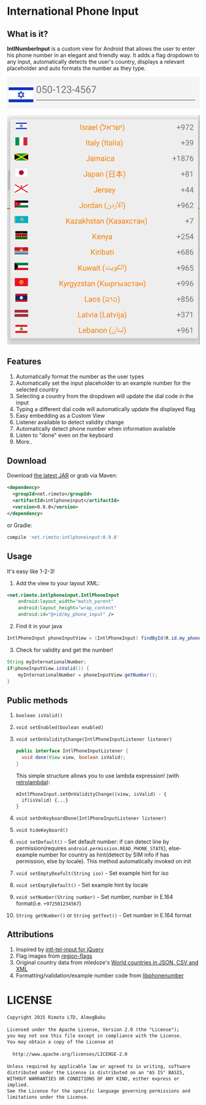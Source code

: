 # International Phone Input #

## What is it?
**IntlNumberInput** is a custom view for Android that allows the user to enter his phone number in an
elegant and friendly way. It adds a flag dropdown to any input, automatically detects the user's
country, displays a relevant placeholder and auto formats the number as they type.

![IntlPhoneInput](intlphoneinput.png)

![IntlPhoneInput Spinner](intlphoneinput-spinner.png)

## Features
1. Automatically format the number as the user types
2. Automatically set the input placeholder to an example number for the selected country
3. Selecting a country from the dropdown will update the dial code in the input
4. Typing a different dial code will automatically update the displayed flag
5. Easy embedding as a Custom View
6. Listener available to detect validity change
7. Automatically detect phone number when information available
8. Listen to "done" even on the keyboard
9. More..

## Download
Download [the latest JAR]() or grab via Maven:
```xml
<dependency>
  <groupId>net.rimoto</groupId>
  <artifactId>intlphoneinput</artifactId>
  <version>0.9.0</version>
</dependency>
```
or Gradle:
```groovy
compile 'net.rimoto:intlphoneinput:0.9.0'
```

## Usage
It's easy like 1-2-3! 

1. Add the view to your layout XML:
```xml
<net.rimoto.intlphoneinput.IntlPhoneInput
    android:layout_width="match_parent"
    android:layout_height="wrap_content"
    android:id="@+id/my_phone_input" />
```

2. Find it in your java
```java
IntlPhoneInput phoneInputView = (IntlPhoneInput) findById(R.id.my_phone_input);
```

3. Check for validity and get the number!
```java
String myInternationalNumber;
if(phoneInputView.isValid()) {
    myInternationalNumber = phoneInputView.getNumber();
}
```

## Public methods

1. `boolean isValid()`
1. `void setEnabled(boolean enabled)`
2. `void setOnValidityChange(IntlPhoneInputListener listener)`

    ```java
    public interface IntlPhoneInputListener {
      void done(View view, boolean isValid);
    }
    ```
    
    This simple structure allows you to use lambda expression! (with [retrolambda](https://github.com/orfjackal/retrolambda)):
    ```
    mIntlPhoneInput.setOnValidityChange((view, isValid) - {
      if(isValid) {...}
    }
    ```
  
3. `void setOnKeyboardDone(IntlPhoneInputListener listener)`
4. `void hideKeyboard()`
5. `void setDefault()` - Set default number: if can detect line by permission(requires `android.permission.READ_PHONE_STATE`), else- example number for country as hint(detect by SIM info if has permission, else by locale). This method automatically invoked on init
6. `void setEmptyDeafult(String iso)` - Set example hint for iso
7. `void setEmptyDefault()` - Set example hint by locale
8. `void setNumber(String number)` - Set number, number in E.164 format(i.e. `+972501234567`)
9. `String getNumber()` or `String getText()` - Get number in E.164 format


## Attributions

1. Inspired by [intl-tel-input for jQuery](https://github.com/jackocnr/intl-tel-input)
2. Flag images from [region-flags](https://github.com/behdad/region-flags)
3. Original country data from mledoze's [World countries in JSON, CSV and XML](https://github.com/mledoze/countries)
4. Formatting/validation/example number code from [libphonenumber](https://github.com/googlei18n/libphonenumber)

# LICENSE
    Copyright 2015 Rimoto LTD, AlmogBaku
    
    Licensed under the Apache License, Version 2.0 (the "License");
    you may not use this file except in compliance with the License.
    You may obtain a copy of the License at
    
      http://www.apache.org/licenses/LICENSE-2.0
    
    Unless required by applicable law or agreed to in writing, software
    distributed under the License is distributed on an "AS IS" BASIS,
    WITHOUT WARRANTIES OR CONDITIONS OF ANY KIND, either express or implied.
    See the License for the specific language governing permissions and
    limitations under the License.
